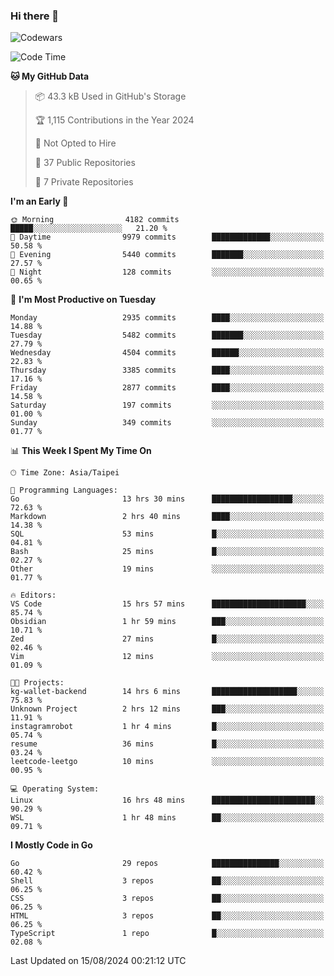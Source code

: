 ### Hi there 👋

![Codewars](https://www.codewars.com/users/omegaatt36/badges/small)

<!--START_SECTION:waka-->
![Code Time](http://img.shields.io/badge/Code%20Time-2%2C697%20hrs%2052%20mins-blue)

**🐱 My GitHub Data** 

> 📦 43.3 kB Used in GitHub's Storage 
 > 
> 🏆 1,115 Contributions in the Year 2024
 > 
> 🚫 Not Opted to Hire
 > 
> 📜 37 Public Repositories 
 > 
> 🔑 7 Private Repositories 
 > 
**I'm an Early 🐤** 

```text
🌞 Morning                4182 commits        █████░░░░░░░░░░░░░░░░░░░░   21.20 % 
🌆 Daytime                9979 commits        █████████████░░░░░░░░░░░░   50.58 % 
🌃 Evening                5440 commits        ███████░░░░░░░░░░░░░░░░░░   27.57 % 
🌙 Night                  128 commits         ░░░░░░░░░░░░░░░░░░░░░░░░░   00.65 % 
```
📅 **I'm Most Productive on Tuesday** 

```text
Monday                   2935 commits        ████░░░░░░░░░░░░░░░░░░░░░   14.88 % 
Tuesday                  5482 commits        ███████░░░░░░░░░░░░░░░░░░   27.79 % 
Wednesday                4504 commits        ██████░░░░░░░░░░░░░░░░░░░   22.83 % 
Thursday                 3385 commits        ████░░░░░░░░░░░░░░░░░░░░░   17.16 % 
Friday                   2877 commits        ████░░░░░░░░░░░░░░░░░░░░░   14.58 % 
Saturday                 197 commits         ░░░░░░░░░░░░░░░░░░░░░░░░░   01.00 % 
Sunday                   349 commits         ░░░░░░░░░░░░░░░░░░░░░░░░░   01.77 % 
```


📊 **This Week I Spent My Time On** 

```text
🕑︎ Time Zone: Asia/Taipei

💬 Programming Languages: 
Go                       13 hrs 30 mins      ██████████████████░░░░░░░   72.63 % 
Markdown                 2 hrs 40 mins       ████░░░░░░░░░░░░░░░░░░░░░   14.38 % 
SQL                      53 mins             █░░░░░░░░░░░░░░░░░░░░░░░░   04.81 % 
Bash                     25 mins             █░░░░░░░░░░░░░░░░░░░░░░░░   02.27 % 
Other                    19 mins             ░░░░░░░░░░░░░░░░░░░░░░░░░   01.77 % 

🔥 Editors: 
VS Code                  15 hrs 57 mins      █████████████████████░░░░   85.74 % 
Obsidian                 1 hr 59 mins        ███░░░░░░░░░░░░░░░░░░░░░░   10.71 % 
Zed                      27 mins             █░░░░░░░░░░░░░░░░░░░░░░░░   02.46 % 
Vim                      12 mins             ░░░░░░░░░░░░░░░░░░░░░░░░░   01.09 % 

🐱‍💻 Projects: 
kg-wallet-backend        14 hrs 6 mins       ███████████████████░░░░░░   75.83 % 
Unknown Project          2 hrs 12 mins       ███░░░░░░░░░░░░░░░░░░░░░░   11.91 % 
instagramrobot           1 hr 4 mins         █░░░░░░░░░░░░░░░░░░░░░░░░   05.74 % 
resume                   36 mins             █░░░░░░░░░░░░░░░░░░░░░░░░   03.24 % 
leetcode-leetgo          10 mins             ░░░░░░░░░░░░░░░░░░░░░░░░░   00.95 % 

💻 Operating System: 
Linux                    16 hrs 48 mins      ███████████████████████░░   90.29 % 
WSL                      1 hr 48 mins        ██░░░░░░░░░░░░░░░░░░░░░░░   09.71 % 
```

**I Mostly Code in Go** 

```text
Go                       29 repos            ███████████████░░░░░░░░░░   60.42 % 
Shell                    3 repos             ██░░░░░░░░░░░░░░░░░░░░░░░   06.25 % 
CSS                      3 repos             ██░░░░░░░░░░░░░░░░░░░░░░░   06.25 % 
HTML                     3 repos             ██░░░░░░░░░░░░░░░░░░░░░░░   06.25 % 
TypeScript               1 repo              █░░░░░░░░░░░░░░░░░░░░░░░░   02.08 % 
```




 Last Updated on 15/08/2024 00:21:12 UTC
<!--END_SECTION:waka-->

<!--
**omegaatt36/omegaatt36** is a ✨ _special_ ✨ repository because its `README.md` (this file) appears on your GitHub profile.

Here are some ideas to get you started:

- 🔭 I’m currently working on ...
- 🌱 I’m currently learning ...
- 👯 I’m looking to collaborate on ...
- 🤔 I’m looking for help with ...
- 💬 Ask me about ...
- 📫 How to reach me: ...
- 😄 Pronouns: ...
- ⚡ Fun fact: ...
-->
